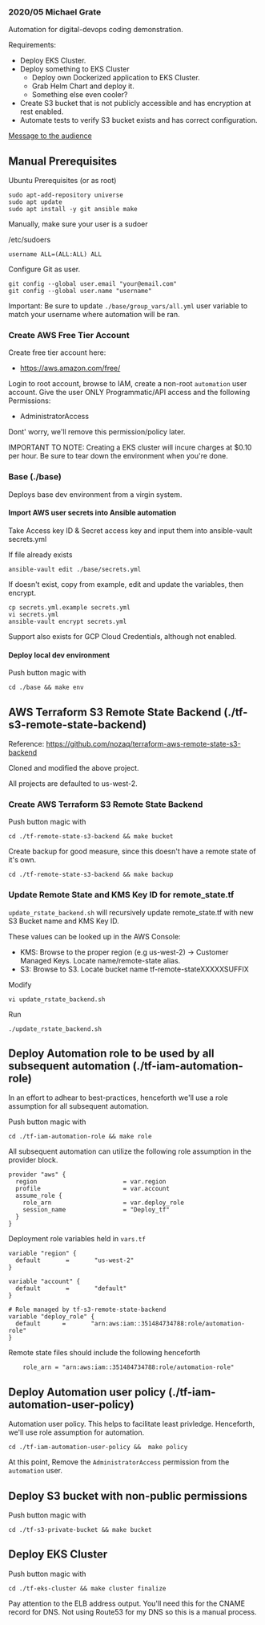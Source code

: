 ### 2020/05 Michael Grate 

Automation for digital-devops coding demonstration.

Requirements:
* Deploy EKS Cluster.
* Deploy something to EKS Cluster
  - Deploy own Dockerized application to EKS Cluster.
  - Grab Helm Chart and deploy it.
  - Something else even cooler?
* Create S3 bucket that is not publicly accessible and has encryption at rest enabled.
* Automate tests to verify S3 bucket exists and has correct configuration.

[Message to the audience](MESSAGE.md)

## Manual Prerequisites

Ubuntu Prerequisites (or as root)
```
sudo apt-add-repository universe
sudo apt update
sudo apt install -y git ansible make
```

Manually, make sure your user is a sudoer

/etc/sudoers
```
username ALL=(ALL:ALL) ALL
```

Configure Git as user.
```
git config --global user.email "your@email.com"
git config --global user.name "username"
```

Important: Be sure to update `./base/group_vars/all.yml` user variable to match your username where automation will be ran.

### Create AWS Free Tier Account

Create free tier account here:
- https://aws.amazon.com/free/

Login to root account, browse to IAM, create a non-root `automation` user account.  Give the user ONLY Programmatic/API access and the following Permissions:
- AdministratorAccess

Dont' worry, we'll remove this permission/policy later.

IMPORTANT TO NOTE: Creating a EKS cluster will incure charges at $0.10 per hour. Be sure to tear down the environment when you're done.

### Base (./base)
Deploys base dev environment from a virgin system.

#### Import AWS user secrets into Ansible automation

Take Access key ID & Secret access key and input them into ansible-vault secrets.yml

If file already exists
```
ansible-vault edit ./base/secrets.yml
```

If doesn't exist, copy from example, edit and update the variables, then encrypt.
```
cp secrets.yml.example secrets.yml
vi secrets.yml
ansible-vault encrypt secrets.yml
```

Support also exists for GCP Cloud Credentials, although not enabled.

#### Deploy local dev environment

Push button magic with
```
cd ./base && make env
```

## AWS Terraform S3 Remote State Backend (./tf-s3-remote-state-backend)
Reference: https://github.com/nozaq/terraform-aws-remote-state-s3-backend

Cloned and modified the above project.

All projects are defaulted to us-west-2.

### Create AWS Terraform S3 Remote State Backend

Push button magic with
```
cd ./tf-remote-state-s3-backend && make bucket
```

Create backup for good measure, since this doesn't have a remote state of it's own.
```
cd ./tf-remote-state-s3-backend && make backup
```

### Update Remote State and KMS Key ID for remote_state.tf

`update_rstate_backend.sh` will recursively update remote_state.tf with new S3 Bucket name and KMS Key ID.

These values can be looked up in the AWS Console:
- KMS: Browse to the proper region (e.g us-west-2) -> Customer Managed Keys. Locate name/remote-state alias.
- S3: Browse to S3. Locate bucket name tf-remote-stateXXXXXSUFFIX

Modify
```
vi update_rstate_backend.sh
```

Run
```
./update_rstate_backend.sh
```

## Deploy Automation role to be used by all subsequent automation (./tf-iam-automation-role)

In an effort to adhear to best-practices, henceforth we'll use a role assumption for all subsequent automation.

Push button magic with
```
cd ./tf-iam-automation-role && make role
```

All subsequent automation can utilize the following role assumption in the provider block.
```
provider "aws" {
  region                        = var.region
  profile                       = var.account
  assume_role {
    role_arn                    = var.deploy_role
    session_name                = "Deploy_tf"
  }
}
```

Deployment role variables held in `vars.tf`
```
variable "region" {
  default       =       "us-west-2"
}

variable "account" {
  default       =       "default"
}

# Role managed by tf-s3-remote-state-backend
variable "deploy_role" {
  default      =       "arn:aws:iam::351484734788:role/automation-role"
}
```

Remote state files should include the following henceforth
```
    role_arn = "arn:aws:iam::351484734788:role/automation-role"
```

## Deploy Automation user policy (./tf-iam-automation-user-policy)

Automation user policy. This helps to facilitate least privledge. Henceforth, we'll use role assumption for automation.
```
cd ./tf-iam-automation-user-policy &&  make policy
```

At this point, Remove the `AdministratorAccess` permission from the `automation` user. 


## Deploy S3 bucket with non-public permissions

Push button magic with
```
cd ./tf-s3-private-bucket && make bucket
```

## Deploy EKS Cluster
Push button magic with
```
cd ./tf-eks-cluster && make cluster finalize
```
Pay attention to the ELB address output. You'll need this for the CNAME record for DNS. Not using Route53 for my DNS so this is a manual process.
